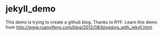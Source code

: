# jekyll_demo
 This demo is trying to create a github blog.
 Thanks to RYF.
 Learn this demo from http://www.ruanyifeng.com/blog/2012/08/blogging_with_jekyll.html.
